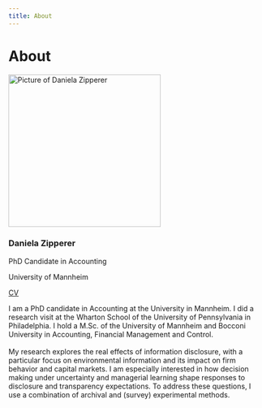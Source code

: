 ```yaml
---
title: About 
---
```

# **About** 

<!-- Webpage -->
<section id="about-sec" class="wg-about-biography">
    <div class="about-grid">
    <div class="about-img text-center">
        <img src="../about/Picture2.jpg" alt="Picture of Daniela Zipperer" class="img-responsive img-circle" style="width: 300px; height: auto;">
        <h3 id="about-head">Daniela Zipperer</h3>
        <p class="headline">PhD Candidate in Accounting</p>
        <p class="headline">University of Mannheim</p>
        <p>
        <a href="mailto:daniela.zipperer@uni-mannheim.de" target="_blank"><i class="fas fa-envelope"></i></a>
        <a href="https://www.linkedin.com/in/danielazipperer/" target="_blank"><i class="fab fa-linkedin"></i></a>
        <a href="./CV.pdf" class="cv-link" target="_blank">CV</a>  
        </p>
    </div>
    <div class="about-info">
        <p>I am a PhD candidate in Accounting at the University in Mannheim. I did a research visit at the Wharton School of the University of Pennsylvania in Philadelphia. I hold a M.Sc. of the University of Mannheim and Bocconi University in Accounting, Financial Management and Control.<br> <br>
        My research explores the real effects of information disclosure, with a particular focus on environmental information and its impact on firm behavior and capital markets. I am especially interested in how decision making under uncertainty and managerial learning shape responses to disclosure and transparency expectations. To address these questions, I use a combination of archival and (survey) experimental methods.</p>
    </div>
    </div>
</section>


<!-- Include Font Awesome for icons -->
<link rel="stylesheet" href="https://cdnjs.cloudflare.com/ajax/libs/font-awesome/5.15.4/css/all.min.css">